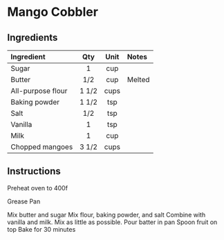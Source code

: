 # Mango Cobbler

## Ingredients
| Ingredient          | Qty     | Unit   | Notes               |
|:--------------------|:-------:|:------:|:--------------------|
| Sugar               | 1       | cup    |                    |
| Butter   | 1/2     | cup    |               Melted      |
| All-purpose flour   | 1 1/2   | cups   |                    |
| Baking powder       | 1 1/2   | tsp    |                    |
| Salt                | 1/2     | tsp    |                    |
| Vanilla             | 1       | tsp    |                    |
| Milk                | 1       | cup    |                    |
| Chopped mangoes     | 3 1/2   | cups   |                    |
                                                                      

## Instructions

Preheat oven to 400f

Grease Pan

Mix butter and sugar
Mix flour, baking powder, and salt
Combine with vanilla and milk. Mix as little as possible.
Pour batter in pan
Spoon fruit on top
Bake for 30 minutes
